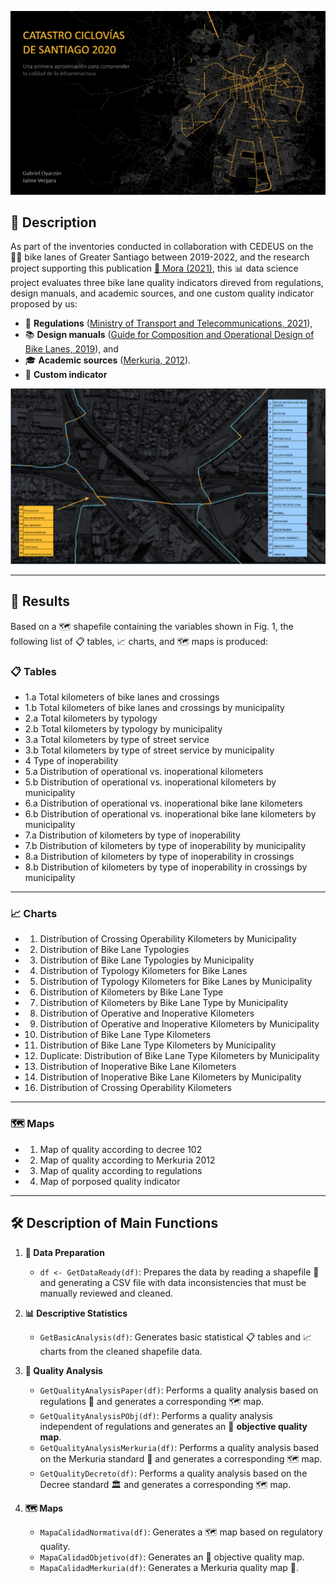![🌍 Scope](Imagenes/portada_catastro.png)

## 📄 Description

As part of the inventories conducted in collaboration with CEDEUS on the 🚴‍♂️ bike lanes of Greater Santiago between 2019-2022, and the research project supporting this publication [🔗 Mora (2021)](https://drive.google.com/file/d/1twCDibGu5onrBh7RtzvahDBQUuHsvcmH/view?usp=sharing), this 📊 data science project evaluates three bike lane quality indicators direved from regulations, design manuals, and academic sources, and one custom quality indicator proposed by us:  
- 📝 **Regulations** ([Ministry of Transport and Telecommunications, 2021](https://drive.google.com/file/d/1R5758sRyN_SN1e4AlhZG54nbbOQGZ3m_/view?usp=sharing)),  
- 📚 **Design manuals** ([Guide for Composition and Operational Design of Bike Lanes, 2019](https://drive.google.com/file/d/12npPNzV-C_9jRNPPgI2-s5krZYxMswyf/view?usp=sharing)), and  
- 🎓 **Academic sources** ([Merkuria, 2012](https://drive.google.com/file/d/1BRqqaboLDGDyY7uY7nbGsKPCBZhmBXlE/view?usp=sharing)).  
- 🌟 **Custom indicator** 
 
![📊 Variables](Imagenes/variables.png)

---

## 🎯 Results

Based on a 🗺️ shapefile containing the variables shown in Fig. 1, the following list of 📋 tables, 📈 charts, and 🗺️ maps is produced:

### 📋 Tables

- 1.a  Total kilometers of bike lanes and crossings  
- 1.b  Total kilometers of bike lanes and crossings by municipality  
- 2.a  Total kilometers by typology  
- 2.b  Total kilometers by typology by municipality  
- 3.a  Total kilometers by type of street service  
- 3.b  Total kilometers by type of street service by municipality  
- 4  Type of inoperability  
- 5.a  Distribution of operational vs. inoperational kilometers  
- 5.b  Distribution of operational vs. inoperational kilometers by municipality  
- 6.a  Distribution of operational vs. inoperational bike lane kilometers  
- 6.b  Distribution of operational vs. inoperational bike lane kilometers by municipality  
- 7.a  Distribution of kilometers by type of inoperability  
- 7.b  Distribution of kilometers by type of inoperability by municipality  
- 8.a  Distribution of kilometers by type of inoperability in crossings  
- 8.b  Distribution of kilometers by type of inoperability in crossings by municipality  

---

### 📈 Charts

- 1. Distribution of Crossing Operability Kilometers by Municipality
- 2. Distribution of Bike Lane Typologies
- 3. Distribution of Bike Lane Typologies by Municipality
- 4. Distribution of Typology Kilometers for Bike Lanes
- 5. Distribution of Typology Kilometers for Bike Lanes by Municipality
- 6. Distribution of Kilometers by Bike Lane Type
- 7. Distribution of Kilometers by Bike Lane Type by Municipality
- 8. Distribution of Operative and Inoperative Kilometers
- 9. Distribution of Operative and Inoperative Kilometers by Municipality
- 10. Distribution of Bike Lane Type Kilometers
- 11. Distribution of Bike Lane Type Kilometers by Municipality
- 12. Duplicate: Distribution of Bike Lane Type Kilometers by Municipality
- 13. Distribution of Inoperative Bike Lane Kilometers
- 14. Distribution of Inoperative Bike Lane Kilometers by Municipality
- 16. Distribution of Crossing Operability Kilometers
---

### 🗺️ Maps

- 1.  Map of quality according to decree 102  
- 2.  Map of quality according to Merkuria 2012  
- 3.  Map of quality according to regulations  
- 4.  Map of porposed quality indicator  

---

## 🛠️ Description of Main Functions

1. **📂 Data Preparation**  
   - `df <- GetDataReady(df)`: Prepares the data by reading a shapefile 📄 and generating a CSV file with data inconsistencies that must be manually reviewed and cleaned.  

2. **📊 Descriptive Statistics**  
   - `GetBasicAnalysis(df)`: Generates basic statistical 📋 tables and 📈 charts from the cleaned shapefile data.  

3. **📏 Quality Analysis**  
   - `GetQualityAnalysisPaper(df)`: Performs a quality analysis based on regulations 📜 and generates a corresponding 🗺️ map.  
   - `GetQualityAnalysisPObj(df)`: Performs a quality analysis independent of regulations and generates an 🌟 **objective quality map**.  
   - `GetQualityAnalysisMerkuria(df)`: Performs a quality analysis based on the Merkuria standard 📖 and generates a corresponding 🗺️ map.  
   - `GetQualityDecreto(df)`: Performs a quality analysis based on the Decree standard 🏛️ and generates a corresponding 🗺️ map.  

4. **🗺️ Maps**  
   - `MapaCalidadNormativa(df)`: Generates a 🗺️ map based on regulatory quality.  
   - `MapaCalidadObjetivo(df)`: Generates an 🌟 objective quality map.  
   - `MapaCalidadMerkuria(df)`: Generates a Merkuria quality map 📖.

